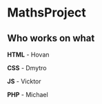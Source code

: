 # MathsProject

## Who works on what
**HTML** - Hovan

**CSS** - Dmytro

**JS** - Vicktor

**PHP** - Michael
